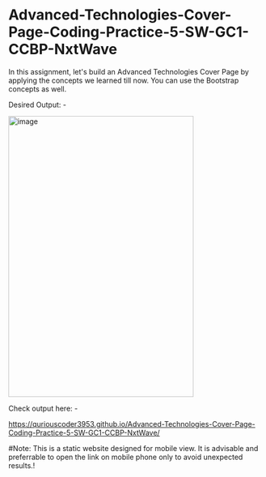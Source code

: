 # Advanced-Technologies-Cover-Page-Coding-Practice-5-SW-GC1-CCBP-NxtWave

In this assignment, let's build an Advanced Technologies Cover Page by applying the concepts we learned till now. You can use the Bootstrap concepts as well.


Desired Output: -



<img width="366" height="555" alt="image" src="https://github.com/user-attachments/assets/5be2c63a-fad2-46e3-9c3f-41006dfe6116" />





Check output here: -

https://quriouscoder3953.github.io/Advanced-Technologies-Cover-Page-Coding-Practice-5-SW-GC1-CCBP-NxtWave/


#Note: This is a static website designed for mobile view. It is advisable and preferrable to open the link on mobile phone only to avoid unexpected results.!
